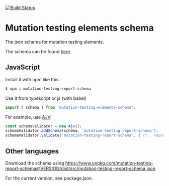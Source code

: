 
[![Build Status](https://github.com/stryker-mutator/mutation-testing-elements/workflows/CI/badge.svg)](https://github.com/stryker-mutator/mutation-testing-elements/actions?query=workflow%3ACI+branch%3Amaster)

# Mutation testing elements schema

The json schema for mutation testing elements.

The schema can be found [here](https://github.com/stryker-mutator/mutation-testing-elements/blob/master/packages/mutation-testing-report-schema/src/mutation-testing-report-schema.json). 

## JavaScript

Install it with npm like this:

```sh
$ npm i mutation-testing-report-schema
```

Use it from typescript or js (with babel)

```ts
import { schema } from 'mutation-testing-elements-schema';
```

For example, use [AJV](https://github.com/epoberezkin/ajv#ajv-another-json-schema-validator):

```ts
const schemaValidator = new Ajv();
schemaValidator.addSchema(schema, 'mutation-testing-report-schema');
schemaValidator.validate('mutation-testing-report-schema', { /*.. report as json ...*/ });
```

## Other languages

Download the schema using https://www.unpkg.com/mutation-testing-report-schema@VERSION/dist/src/mutation-testing-report-schema.json

For the current version, see package.json.
